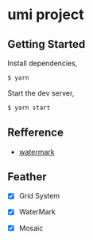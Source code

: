 # umi project

## Getting Started

Install dependencies,

```bash
$ yarn
```

Start the dev server,

```bash
$ yarn start
```

## Refference

- [watermark](http://watermark.dxcweb.com/)

## Feather

- [x] Grid System
- [x] WaterMark
- [x] Mosaic

